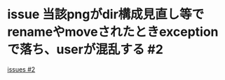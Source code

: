 # issue 当該pngがdir構成見直し等でrenameやmoveされたときexceptionで落ち、userが混乱する #2
[issues #2](https://github.com/cat2151/display-image-1sec/issues/2)


